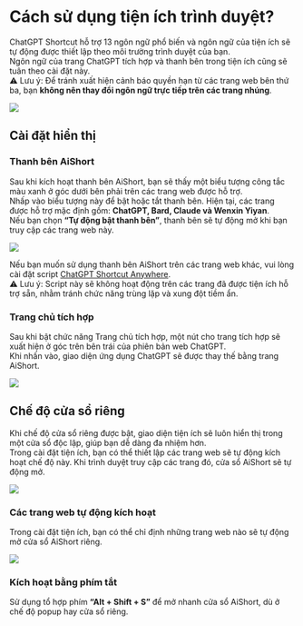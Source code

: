 # Cách sử dụng tiện ích trình duyệt?

ChatGPT Shortcut hỗ trợ 13 ngôn ngữ phổ biến và ngôn ngữ của tiện ích sẽ tự động được thiết lập theo môi trường trình duyệt của bạn.  
Ngôn ngữ của trang ChatGPT tích hợp và thanh bên trong tiện ích cũng sẽ tuân theo cài đặt này.  
⚠️ Lưu ý: Để tránh xuất hiện cảnh báo quyền hạn từ các trang web bên thứ ba, bạn **không nên thay đổi ngôn ngữ trực tiếp trên các trang nhúng**.

![](https://img.newzone.top/2023-12-23-12-04-29.png?imageMogr2/format/webp)

## Cài đặt hiển thị

### Thanh bên AiShort

Sau khi kích hoạt thanh bên AiShort, bạn sẽ thấy một biểu tượng công tắc màu xanh ở góc dưới bên phải trên các trang web được hỗ trợ.  
Nhấp vào biểu tượng này để bật hoặc tắt thanh bên. Hiện tại, các trang được hỗ trợ mặc định gồm: **ChatGPT, Bard, Claude và Wenxin Yiyan**.  
Nếu bạn chọn **“Tự động bật thanh bên”**, thanh bên sẽ tự động mở khi bạn truy cập các trang web này.

![](https://img.newzone.top/2023-12-23-04-16-15.gif?imageMogr2/format/webp)

Nếu bạn muốn sử dụng thanh bên AiShort trên các trang web khác, vui lòng cài đặt script [ChatGPT Shortcut Anywhere](https://greasyfork.org/scripts/482907-chatgpt-shortcut-anywhere).  
⚠️ Lưu ý: Script này sẽ không hoạt động trên các trang đã được tiện ích hỗ trợ sẵn, nhằm tránh chức năng trùng lặp và xung đột tiềm ẩn.

### Trang chủ tích hợp

Sau khi bật chức năng Trang chủ tích hợp, một nút cho trang tích hợp sẽ xuất hiện ở góc trên bên trái của phiên bản web ChatGPT.  
Khi nhấn vào, giao diện ứng dụng ChatGPT sẽ được thay thế bằng trang AiShort.

![](https://img.newzone.top/ai/2023-12-22-19-40-15.png?imageMogr2/format/webp)

## Chế độ cửa sổ riêng

Khi chế độ cửa sổ riêng được bật, giao diện tiện ích sẽ luôn hiển thị trong một cửa sổ độc lập, giúp bạn dễ dàng đa nhiệm hơn.  
Trong cài đặt tiện ích, bạn có thể thiết lập các trang web sẽ tự động kích hoạt chế độ này. Khi trình duyệt truy cập các trang đó, cửa sổ AiShort sẽ tự động mở.

![](https://img.newzone.top/2023-12-23-12-07-09.png?imageMogr2/format/webp)

### Các trang web tự động kích hoạt

Trong cài đặt tiện ích, bạn có thể chỉ định những trang web nào sẽ tự động mở cửa sổ AiShort riêng.

![](https://img.newzone.top/2023-12-23-12-09-51.png?imageMogr2/format/webp)

### Kích hoạt bằng phím tắt

Sử dụng tổ hợp phím **“Alt + Shift + S”** để mở nhanh cửa sổ AiShort, dù ở chế độ popup hay cửa sổ riêng.

